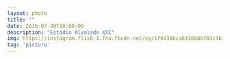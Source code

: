 ```yaml
---
layout: photo
title: ""
date: 2016-07-30T10:00:00
description: "Estádio Alvalade XXI"
img: https://instagram.flis6-1.fna.fbcdn.net/vp/1f6436bca6316b8b703c4b126936518d/5B0537BA/t51.2885-15/e35/13649193_1032807900168311_1239311481_n.jpg
tag: 'picture'
---
```



